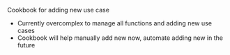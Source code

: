 Cookbook for adding new use case
- Currently overcomplex to manage all functions and adding new use cases
- Cookbook will help manually add new now, automate adding new in the future